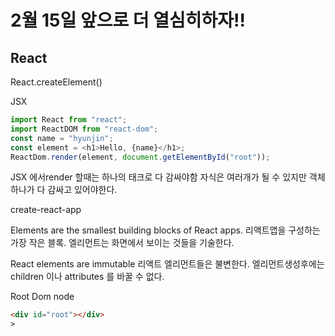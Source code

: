 # 2월 15일 앞으로 더 열심히하자!!

## React

React.createElement()

JSX

```javascript
import React from "react";
import ReactDOM from "react-dom";
const name = "hyunjin";
const element = <h1>Hello, {name}</h1>;
ReactDom.render(element, document.getElementById("root"));
```

JSX 에서render 할때는 하나의 태크로 다 감싸야함
자식은 여러개가 될 수 있지만 객체하나가 다 감싸고 있어야한다.

create-react-app

Elements are the smallest building blocks of React apps.
리액트앱을 구성하는 가장 작은 블록.
엘리먼트는 화면에서 보이는 것들을 기술한다.

React elements are immutable 리액트 엘리먼트들은 불변한다.
엘리먼트생성후에는 children 이나 attributes 를 바꿀 수 없다.

Root Dom node

```html
<div id="root"></div>
>
```
